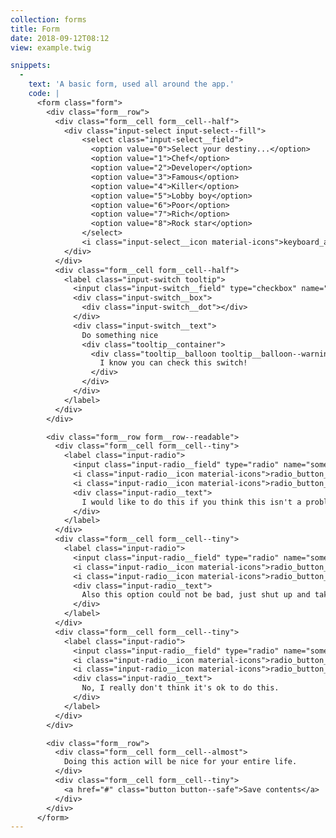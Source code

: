 ```yaml
---
collection: forms
title: Form
date: 2018-09-12T08:12
view: example.twig

snippets:
  -
    text: 'A basic form, used all around the app.'
    code: |
      <form class="form">
        <div class="form__row">
          <div class="form__cell form__cell--half">
            <div class="input-select input-select--fill">
                <select class="input-select__field">
                  <option value="0">Select your destiny...</option>
                  <option value="1">Chef</option>
                  <option value="2">Developer</option>
                  <option value="3">Famous</option>
                  <option value="4">Killer</option>
                  <option value="5">Lobby boy</option>
                  <option value="6">Poor</option>
                  <option value="7">Rich</option>
                  <option value="8">Rock star</option>
                </select>
                <i class="input-select__icon material-icons">keyboard_arrow_down</i>
            </div>
          </div>
          <div class="form__cell form__cell--half">
            <label class="input-switch tooltip">
              <input class="input-switch__field" type="checkbox" name="switch-checkbox-name" value="1">
              <div class="input-switch__box">
                <div class="input-switch__dot"></div>
              </div>
              <div class="input-switch__text">
                Do something nice
                <div class="tooltip__container">
                  <div class="tooltip__balloon tooltip__balloon--warning">
                    I know you can check this switch!
                  </div>
                </div>
              </div>
            </label>
          </div>
        </div>

        <div class="form__row form__row--readable">
          <div class="form__cell form__cell--tiny">
            <label class="input-radio">
              <input class="input-radio__field" type="radio" name="some-radio-name" value="1">
              <i class="input-radio__icon material-icons">radio_button_unchecked</i>
              <i class="input-radio__icon material-icons">radio_button_checked</i>
              <div class="input-radio__text">
                I would like to do this if you think this isn't a problem.
              </div>
            </label>
          </div>
          <div class="form__cell form__cell--tiny">
            <label class="input-radio">
              <input class="input-radio__field" type="radio" name="some-radio-name" value="1">
              <i class="input-radio__icon material-icons">radio_button_unchecked</i>
              <i class="input-radio__icon material-icons">radio_button_checked</i>
              <div class="input-radio__text">
                Also this option could not be bad, just shut up and take my money!
              </div>
            </label>
          </div>
          <div class="form__cell form__cell--tiny">
            <label class="input-radio">
              <input class="input-radio__field" type="radio" name="some-radio-name" value="1">
              <i class="input-radio__icon material-icons">radio_button_unchecked</i>
              <i class="input-radio__icon material-icons">radio_button_checked</i>
              <div class="input-radio__text">
                No, I really don't think it's ok to do this.
              </div>
            </label>
          </div>
        </div>

        <div class="form__row">
          <div class="form__cell form__cell--almost">
            Doing this action will be nice for your entire life.
          </div>
          <div class="form__cell form__cell--tiny">
            <a href="#" class="button button--safe">Save contents</a>
          </div>
        </div>
      </form>
---
```

